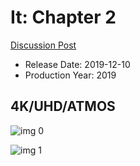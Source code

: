 # It: Chapter 2

[Discussion Post](https://www.avsforum.com/threads/bass-eq-for-filtered-movies.2995212/post-58888316)

* Release Date: 2019-12-10
* Production Year: 2019

## 4K/UHD/ATMOS

![img 0](https://i.imgur.com/FALKXWF.jpg)

![img 1](https://i.imgur.com/MgFk9YD.png)

